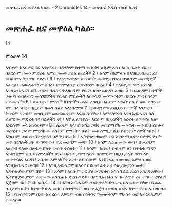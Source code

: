 ﻿
 መጽሐፈ ዜና መዋዕል ካልዕ። - 2 Chronicles 14 - መጽሐፍ ቅዱስ ብሉይ ኪዳን
# መጽሐፈ ዜና መዋዕል ካልዕ።
14
### ምዕራፍ 14
አብያም ከአባቶቹ ጋር አንቀላፋ፥ በዳዊትም ከተማ ቀበሩት፤ ልጁም አሳ በእርሱ ፋንታ ነገሠ። በእርሱም ዘመን ምድሪቱ አሥር ዓመት ያህል ዐረፈች።
2 ፤ አሳም በአምላኩ በእግዚአብሔር ፊት መልካምና ቅን ነገር አደረገ፤
3 ፤ የእንግዶቹንም አማልክት መሠዊያ የኮረብታውንም መስገጃዎች አፈረሰ፥ ሐውልቶቹንም ሰበረ፥ የማምለኪያ ዐፀዶቹንም ቈረጠ፤
4 ፤ የአባቶቻቸውን አምላክ እግዚአብሔርን ይሹ ዘንድ፥ ሕጉንና ትእዛዙንም ያደርጉ ዘንድ ይሁዳን አዘዘ።
5 ፤ ከይሁዳም ከተሞች ሁሉ የኮረብታውን መስገጃዎችና የፀሐይ ምስሎችን አስወገደ፤ መንግሥቱም በእርሱ ሥር በሰላም ተቀመጠች።
6 ፤ በይሁዳም ምሽጎች ከተሞችን ሠራ፤ እግዚአብሔርም ዕረፍት ስለ ሰጠው ምድሪቱ ጸጥ ብላ ነበር፥ በዚያም ዘመን ሰልፍ አልነበረም።
7 ፤ ይሁዳንም። እነዚህን ከተሞች እንሥራ፥ ቅጥርም ግንብም መዝጊያም መወርወሪያም እናድርግባቸው፤ አምላካችንን እግዚአብሔርን ስለ ፈለግነው ምድሪቱ ገና በፊታችን ናት፤ እኛ ፈልገነዋል፥ እርሱም በዙሪያችን ዕረፍት ሰጥቶናል አለ። እነርሱም ሠሩ አከናወኑም።
8 ፤ ለአሳም አላባሽ አግሬ ጋሻና ጦር የሚሸከሙ ሦስት መቶ ሺህ የይሁዳ ሠራዊት፥ ጋሻም የሚሸከሙ ቀስትም የሚገትሩ ሁለት መቶ ሰማኒያ ሺህ የብንያም ሰዎች ነበሩት፤ እነዚህም ሁሉ ጽኑዓን ኃያላን ሰዎች ነበሩ።
9 ፤ ኢትዮጵያዊውም ዝሪ አንድ ሚሊዮን ሰዎችና ሦስት መቶ ሰረገሎች ይዞ ወጣባቸው፤ ወደ መሪሳም መጣ።
10 ፤ አሳም ሊጋጠመው ወጣ፥ በመሪሳም አጠገብ ባለው በጽፋታ ሸለቆ ውስጥ ተሰለፉ።
11 ፤ አሳም። አቤቱ፥ በብዙም ሆነ በጥቂቱ ማዳን አይሳንህም፤ አቤቱ አምላካችን ሆይ፥ በአንተ ታምነናልና፥ በስምህም በዚህ ታላቅ ወገን ላይ መጥተናልና እርዳን፤ አቤቱ፥ አምላካችን አንተ ነህ፤ ሰውም አያሸንፍህ ብሎ ወደ አምላኩ ወደ እግዚአብሔር ጮኸ።
12 ፤ እግዚአብሔርም በአሳና በይሁዳ ፊት ኢትዮጵያውያንን መታ፤ ኢትዮጵያውያንም ሸሹ።
13 ፤ አሳም ከእርሱም ጋር ያለው ሕዝብ እስከ ጌራራ ድረስ አሳደዱአቸው፤ ኢትዮጵያውያንም ፈጽመው እስኪጠፉ ድረስ ወደቁ፥ በእግዚአብሔርና በሠራዊቱ ፊት ተሰባብረዋልና፤ እጅግም ብዙ ምርኮ ወሰዱ።
14 ፤ ከእግዚአብሔርም ዘንድ ታላቅ ድንጋጤ ስለ ወደቀባቸው በጌራራ ዙሪያ የነበሩትን ከተሞች ሁሉ መቱ፤ በከተሞቹም ውስጥ እጅግ ብዝበዛ ነበረና ከተሞቹን ሁሉ በዘበዙ።
15 ፤ የከብቶቹንም በረት አፈረሱ፤ እጅግም ብዙ በጎችንና ግመሎችንም ማረኩ፥ ወደ ኢየሩሳሌምም ተመለሱ። 
